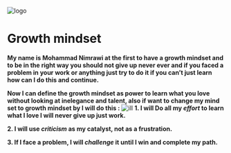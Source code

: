 ![logo](https://static.vecteezy.com/system/resources/thumbnails/000/585/802/small/006-02.jpg)
 # Growth mindset
 **My name is Mohammad Nimrawi at the first to have a growth mindset and to be in the right way you should not give up never ever and if you faced a problem in your work or anything just try to do it if you can’t just learn how can I do this and continue.**
 
 **Now I can define the growth mindset as power to learn what you love without looking at inelegance and talent, also if want to change my mind set to growth mindset by I will do this :**
 ![ill](https://3kllhk1ibq34qk6sp3bhtox1-wpengine.netdna-ssl.com/wp-content/uploads/NewGrowthMindset2.png)
 **1. I will Do all my _effort_ to learn what I love I will never give up just work.**
 
 **2. I will use _criticism_ as my catalyst, not as a frustration.**

**3. If I face a problem, I will _challenge_ it until I win and complete my path.**
